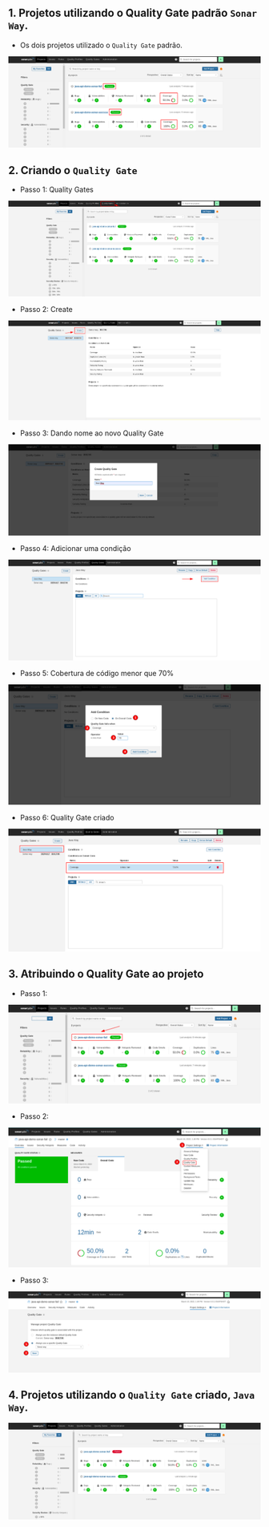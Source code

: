 ## 1. Projetos utilizando o Quality Gate padrão `Sonar Way`.

- Os dois projetos utilizado o `Quality Gate` padrão.

<p align="center">
  <img alt="Sonar" src="../../../data/sonar-images/sonar-admin-19.png">
</p>

## 2. Criando o `Quality Gate`

- Passo 1: Quality Gates

<p align="center">
  <img alt="Sonar" src="../../../data/sonar-images/sonar-admin-13.png">
</p>

- Passo 2: Create

<p align="center">
  <img alt="Sonar" src="../../../data/sonar-images/sonar-admin-14.png">
</p>

- Passo 3: Dando nome ao novo Quality Gate

<p align="center">
  <img alt="Sonar" src="../../../data/sonar-images/sonar-admin-15.png">
</p>

- Passo 4: Adicionar uma condição

<p align="center">
  <img alt="Sonar" src="../../../data/sonar-images/sonar-admin-16.png">
</p>

- Passo 5: Cobertura de código menor que 70%

<p align="center">
  <img alt="Sonar" src="../../../data/sonar-images/sonar-admin-17.png">
</p>

- Passo 6: Quality Gate criado

<p align="center">
  <img alt="Sonar" src="../../../data/sonar-images/sonar-admin-18.png">
</p>

## 3. Atribuindo o Quality Gate ao projeto

- Passo 1:

<p align="center">
  <img alt="Sonar" src="../../../data/sonar-images/sonar-admin-20.png">
</p>

- Passo 2:

<p align="center">
  <img alt="Sonar" src="../../../data/sonar-images/sonar-admin-21.png">
</p>

- Passo 3:

<p align="center">
  <img alt="Sonar" src="../../../data/sonar-images/sonar-admin-22.png">
</p>

## 4. Projetos utilizando o `Quality Gate` criado, `Java Way`.

<p align="center">
  <img alt="Sonar" src="../../../data/sonar-images/sonar-admin-23.png">
</p>